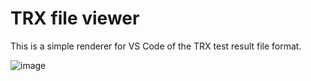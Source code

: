# TRX file viewer

This is a simple renderer for VS Code of the TRX test result file format.

![image](https://github.com/user-attachments/assets/1ea83dbc-9f34-496e-80d9-a2a6e14038b5)

